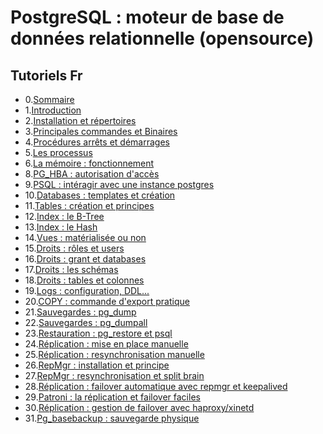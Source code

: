 # PostgreSQL : moteur de base de données relationnelle (opensource)

## Tutoriels Fr

- 0.[Sommaire](https://www.youtube.com/watch?v=_LmASWXwdoM&list=PLn6POgpklwWonHjoGXXSIXJWYzPSy2FeJ&index=5)
- 1.[Introduction](https://www.youtube.com/watch?v=gBgqJbW8kXE&list=PLn6POgpklwWonHjoGXXSIXJWYzPSy2FeJ&index=1)
- 2.[Installation et répertoires](https://www.youtube.com/watch?v=s8TC-5ofyJI&list=PLn6POgpklwWonHjoGXXSIXJWYzPSy2FeJ&index=2)
- 3.[Principales commandes et Binaires](https://www.youtube.com/watch?v=omgy0PuTULs&list=PLn6POgpklwWonHjoGXXSIXJWYzPSy2FeJ&index=3)
- 4.[Procédures arrêts et démarrages](https://www.youtube.com/watch?v=xwyqJPeW8Fs&list=PLn6POgpklwWonHjoGXXSIXJWYzPSy2FeJ&index=4)
- 5.[Les processus](https://www.youtube.com/watch?v=xZ_RmnMSGYQ&list=PLn6POgpklwWonHjoGXXSIXJWYzPSy2FeJ&index=7)
- 6.[La mémoire : fonctionnement](https://www.youtube.com/watch?v=fu_GzTCyVsU&list=PLn6POgpklwWonHjoGXXSIXJWYzPSy2FeJ&index=6)
- 8.[PG_HBA : autorisation d'accès](https://www.youtube.com/watch?v=gBQ_deUzs28&list=PLn6POgpklwWonHjoGXXSIXJWYzPSy2FeJ&index=8)
- 9.[PSQL : intéragir avec une instance postgres](https://www.youtube.com/watch?v=Vn9yyEVHV0E&list=PLn6POgpklwWonHjoGXXSIXJWYzPSy2FeJ&index=9)
- 10.[Databases : templates et création](https://www.youtube.com/watch?v=tt-SAbTTWt8&list=PLn6POgpklwWonHjoGXXSIXJWYzPSy2FeJ&index=10)
- 11.[Tables : création et principes](https://www.youtube.com/watch?v=UUGSPrB40PE&list=PLn6POgpklwWonHjoGXXSIXJWYzPSy2FeJ&index=12)
- 12.[Index : le B-Tree](https://www.youtube.com/watch?v=r3uRy1xsIrs&list=PLn6POgpklwWonHjoGXXSIXJWYzPSy2FeJ&index=13)
- 13.[Index : le Hash](https://www.youtube.com/watch?v=aSMfjOiqrac&list=PLn6POgpklwWonHjoGXXSIXJWYzPSy2FeJ&index=14)
- 14.[Vues : matérialisée ou non](https://www.youtube.com/watch?v=hX64eMcK4R4&list=PLn6POgpklwWonHjoGXXSIXJWYzPSy2FeJ&index=15)
- 15.[Droits : rôles et users](https://www.youtube.com/watch?v=_yTJU7rMHtA&list=PLn6POgpklwWonHjoGXXSIXJWYzPSy2FeJ&index=16)
- 16.[Droits : grant et databases](https://www.youtube.com/watch?v=yL_TPRbZ3J4&list=PLn6POgpklwWonHjoGXXSIXJWYzPSy2FeJ&index=17)
- 17.[Droits : les schémas](https://www.youtube.com/watch?v=PRPNGqtiHKA&list=PLn6POgpklwWonHjoGXXSIXJWYzPSy2FeJ&index=19)
- 18.[Droits : tables et colonnes](https://www.youtube.com/watch?v=j1KuKSS-TPQ&list=PLn6POgpklwWonHjoGXXSIXJWYzPSy2FeJ&index=18)
- 19.[Logs : configuration, DDL...](https://www.youtube.com/watch?v=cYL1hwYj9Qs&list=PLn6POgpklwWonHjoGXXSIXJWYzPSy2FeJ&index=20)
- 20.[COPY : commande d'export pratique](https://www.youtube.com/watch?v=5jOYLikIIeU&list=PLn6POgpklwWonHjoGXXSIXJWYzPSy2FeJ&index=21)
- 21.[Sauvegardes : pg_dump](https://www.youtube.com/watch?v=MKZC4Vt4PDE&list=PLn6POgpklwWonHjoGXXSIXJWYzPSy2FeJ&index=22)
- 22.[Sauvegardes : pg_dumpall](https://www.youtube.com/watch?v=APO9ySHc-Fo&list=PLn6POgpklwWonHjoGXXSIXJWYzPSy2FeJ&index=23)
- 23.[Restauration : pg_restore et psql](https://www.youtube.com/watch?v=3yWkfFk8jlI&list=PLn6POgpklwWonHjoGXXSIXJWYzPSy2FeJ&index=24)
- 24.[Réplication : mise en place manuelle](https://www.youtube.com/watch?v=-OjhYXNJPYM&list=PLn6POgpklwWonHjoGXXSIXJWYzPSy2FeJ&index=25)
- 25.[Réplication : resynchronisation manuelle](https://www.youtube.com/watch?v=0nJ_MheCOEA&list=PLn6POgpklwWonHjoGXXSIXJWYzPSy2FeJ&index=26)
- 26.[RepMgr : installation et principe](https://www.youtube.com/watch?v=7UfwvdgusGs&list=PLn6POgpklwWonHjoGXXSIXJWYzPSy2FeJ&index=27)
- 27.[RepMgr : resynchronisation et split brain](https://www.youtube.com/watch?v=Zd1wGzyrSpc&list=PLn6POgpklwWonHjoGXXSIXJWYzPSy2FeJ&index=28)
- 28.[Réplication : failover automatique avec repmgr et keepalived](https://www.youtube.com/watch?v=mtLVqk5Lwd8&list=PLn6POgpklwWonHjoGXXSIXJWYzPSy2FeJ&index=29)
- 29.[Patroni : la réplication et failover faciles](https://www.youtube.com/watch?v=mPLI0kewWaQ&list=PLn6POgpklwWonHjoGXXSIXJWYzPSy2FeJ&index=30)
- 30.[Réplication : gestion de failover avec haproxy/xinetd](https://www.youtube.com/watch?v=ejA_FQ3Yk4U&list=PLn6POgpklwWonHjoGXXSIXJWYzPSy2FeJ&index=31)
- 31.[Pg_basebackup : sauvegarde physique](https://www.youtube.com/watch?v=lHTu9iwU_c4&list=PLn6POgpklwWonHjoGXXSIXJWYzPSy2FeJ&index=32)
